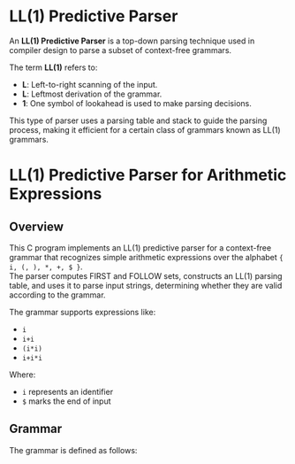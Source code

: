 # LL(1) Predictive Parser

An **LL(1) Predictive Parser** is a top-down parsing technique used in compiler design to parse a subset of context-free grammars.

The term **LL(1)** refers to:

- **L**: Left-to-right scanning of the input.
- **L**: Leftmost derivation of the grammar.
- **1**: One symbol of lookahead is used to make parsing decisions.

This type of parser uses a parsing table and stack to guide the parsing process, making it efficient for a certain class of grammars known as LL(1) grammars.

# LL(1) Predictive Parser for Arithmetic Expressions

## Overview

This C program implements an LL(1) predictive parser for a context-free grammar that recognizes simple arithmetic expressions over the alphabet `{ i, (, ), *, +, $ }`.  
The parser computes FIRST and FOLLOW sets, constructs an LL(1) parsing table, and uses it to parse input strings, determining whether they are valid according to the grammar.

The grammar supports expressions like:  
- `i`  
- `i+i`  
- `(i*i)`  
- `i+i*i`  

Where:
- `i` represents an identifier
- `$` marks the end of input

## Grammar

The grammar is defined as follows:

